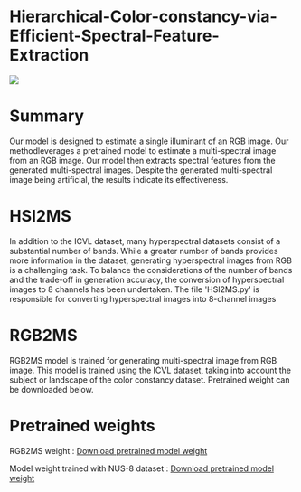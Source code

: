 # Hierarchical-Color-constancy-via-Efficient-Spectral-Feature-Extraction

<img src="https://github.com/dongkeun3520/Hierarchical-Color-constancy-via-Efficient-Spectral-Feature-Extraction/blob/main/Images/proposed_network.png" />

# Summary

Our model is designed to estimate a single illuminant of an RGB image. Our methodleverages a pretrained model to estimate a multi-spectral image from an RGB image. Our model then extracts spectral features from the generated multi-spectral images.  Despite the generated multi-spectral image being artificial, the results indicate its effectiveness.

# HSI2MS

In addition to the ICVL dataset, many hyperspectral datasets consist of a substantial number of bands. While a greater number of bands provides more information in the dataset, generating hyperspectral images from RGB is a challenging task. To balance the considerations of the number of bands and the trade-off in generation accuracy, the conversion of hyperspectral images to 8 channels has been undertaken. The file 'HSI2MS.py' is responsible for converting hyperspectral images into 8-channel images

# RGB2MS

RGB2MS model is trained for generating multi-spectral image from RGB image. This model is trained using the ICVL dataset, taking into account the subject or landscape of the color constancy dataset. Pretrained weight can be downloaded below.


# Pretrained weights

RGB2MS weight : [Download pretrained model weight](https://drive.google.com/file/d/1MSpuWtSVk9KqdSQYW94DTVChgKKD9MY4/view?usp=drive_link)

Model weight trained with NUS-8 dataset :  [Download pretrained model weight](https://drive.google.com/file/d/1ymbYKhLFFqNELdMZNObbIxNid-Fdw3en/view?usp=drive_link)
